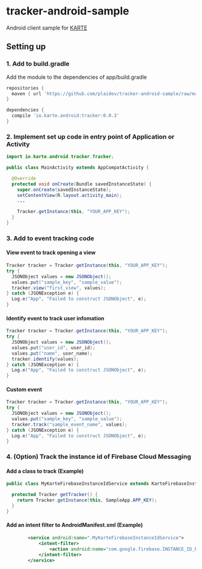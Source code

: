 # tracker-android-sample
Android client sample for [KARTE](https://karte.io)

## Setting up

### 1. Add to build.gradle
Add the module to the dependencies of app/build.gradle

```groovy
repositories {
  maven { url 'https://github.com/plaidev/tracker-android-sample/raw/master/maven-repo' }
}

dependencies {
  compile 'io.karte.android:tracker:0.0.3'
}
```

### 2. Implement set up code in entry point of Application or Activity
```java
import io.karte.android.tracker.Tracker;

public class MainActivity extends AppCompatActivity {

  @Override
  protected void onCreate(Bundle savedInstanceState) {
    super.onCreate(savedInstanceState);
    setContentView(R.layout.activity_main);
    ...

    Tracker.getInstance(this, "YOUR_APP_KEY");
  }
}
```

### 3. Add to event tracking code
#### View event to track opening a view
```java
Tracker tracker = Tracker.getInstance(this, "YOUR_APP_KEY");
try {
  JSONObject values = new JSONObject();
  values.put("sample_key", "sample_value");
  tracker.view("first_view", values);
} catch (JSONException e) {
  Log.e("App", "Failed to construct JSONObject", e);
}
```

#### Identify event to track user infomation
```java
Tracker tracker = Tracker.getInstance(this, "YOUR_APP_KEY");
try {
  JSONObject values = new JSONObject();
  values.put("user_id", user_id);
  values.put("name", user_name);
  tracker.identify(values);
} catch (JSONException e) {
  Log.e("App", "Failed to construct JSONObject", e);
}
```

#### Custom event
```java
Tracker tracker = Tracker.getInstance(this, "YOUR_APP_KEY");
try {
  JSONObject values = new JSONObject();
  values.put("sample_key", "sample_value");
  tracker.track("sample_event_name", values);
} catch (JSONException e) {
  Log.e("App", "Failed to construct JSONObject", e);
}
```

### 4. (Option) Track the instance id of Firebase Cloud Messaging
#### Add a class to track (Example)
```java
public class MyKarteFirebaseInstanceIdService extends KarteFirebaseInstanceIdService {

  protected Tracker getTracker() {
    return Tracker.getInstance(this, SampleApp.APP_KEY);
  }
}
```

#### Add an intent filter to AndroidManifest.xml (Example)
```xml
        <service android:name=".MyKarteFirebaseInstanceIdService">
            <intent-filter>
                <action android:name="com.google.firebase.INSTANCE_ID_EVENT"/>
            </intent-filter>
        </service>
```
